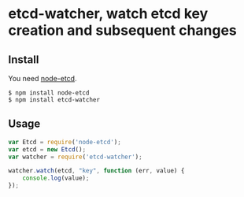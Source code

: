 # etcd-watcher, watch etcd key creation and subsequent changes

## Install

You need [node-etcd](http://github.com/stianeikeland/node-etcd).

```
$ npm install node-etcd
$ npm install etcd-watcher
```

## Usage

```js
var Etcd = require('node-etcd');
var etcd = new Etcd();
var watcher = require('etcd-watcher');

watcher.watch(etcd, "key", function (err, value) {
    console.log(value);
});
```
